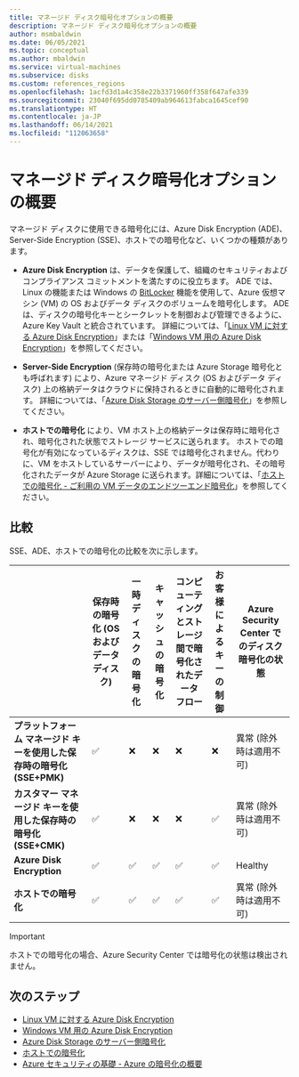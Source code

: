 ```yaml
---
title: マネージド ディスク暗号化オプションの概要
description: マネージド ディスク暗号化オプションの概要
author: msmbaldwin
ms.date: 06/05/2021
ms.topic: conceptual
ms.author: mbaldwin
ms.service: virtual-machines
ms.subservice: disks
ms.custom: references_regions
ms.openlocfilehash: 1acfd3d1a4c358e22b3371960ff358f647afe339
ms.sourcegitcommit: 23040f695dd0785409ab964613fabca1645cef90
ms.translationtype: HT
ms.contentlocale: ja-JP
ms.lasthandoff: 06/14/2021
ms.locfileid: "112063658"
---
```

# <a name="overview-of-managed-disk-encryption-options"></a>マネージド ディスク暗号化オプションの概要

マネージド ディスクに使用できる暗号化には、Azure Disk Encryption (ADE)、Server-Side Encryption (SSE)、ホストでの暗号化など、いくつかの種類があります。

- **Azure Disk Encryption** は、データを保護して、組織のセキュリティおよびコンプライアンス コミットメントを満たすのに役立ちます。 ADE では、Linux の機能または Windows の [BitLocker](https://en.wikipedia.org/wiki/BitLocker) 機能を使用して、Azure 仮想マシン (VM) の OS およびデータ ディスクのボリュームを暗号化します。 ADE は、ディスクの暗号化キーとシークレットを制御および管理できるように、Azure Key Vault と統合されています。  詳細については、「[Linux VM に対する Azure Disk Encryption](./linux/disk-encryption-overview.md)」または「[Windows VM 用の Azure Disk Encryption](./windows/disk-encryption-overview.md)」を参照してください。

- **Server-Side Encryption** (保存時の暗号化または Azure Storage 暗号化とも呼ばれます) により、Azure マネージド ディスク (OS およびデータ ディスク) 上の格納データはクラウドに保持されるときに自動的に暗号化されます。  詳細については、「[Azure Disk Storage のサーバー側暗号化](./disk-encryption.md)」を参照してください。

- **ホストでの暗号化** により、VM ホスト上の格納データは保存時に暗号化され、暗号化された状態でストレージ サービスに送られます。 ホストでの暗号化が有効になっているディスクは、SSE では暗号化されません。代わりに、VM をホストしているサーバーにより、データが暗号化され、その暗号化されたデータが Azure Storage に送られます。詳細については、「[ホストでの暗号化 - ご利用の VM データのエンドツーエンド暗号化](./disk-encryption.md#encryption-at-host---end-to-end-encryption-for-your-vm-data)」を参照してください。

## <a name="comparison"></a>比較

SSE、ADE、ホストでの暗号化の比較を次に示します。

| | 保存時の暗号化 (OS およびデータ ディスク) | 一時ディスクの暗号化 | キャッシュの暗号化 | コンピューティングとストレージ間で暗号化されたデータ フロー | お客様によるキーの制御 | Azure Security Center でのディスク暗号化の状態 |
|--|--|--|--|--|--|--|
| **プラットフォーム マネージド キーを使用した保存時の暗号化 (SSE+PMK)** | &#x2705; | &#10060; | &#10060; | &#10060; | &#10060; | 異常 (除外時は適用不可) |
| **カスタマー マネージド キーを使用した保存時の暗号化 (SSE+CMK)** | &#x2705; | &#10060; | &#10060; | &#10060; | &#x2705; | 異常 (除外時は適用不可) |
| **Azure Disk Encryption** | &#x2705; | &#x2705; | &#x2705; | &#x2705; | &#x2705; | Healthy |
| **ホストでの暗号化**  | &#x2705; | &#x2705; | &#x2705; | &#x2705; | &#x2705; | 異常 (除外時は適用不可) |

> [!Important]
> ホストでの暗号化の場合、Azure Security Center では暗号化の状態は検出されません。

## <a name="next-steps"></a>次のステップ

- [Linux VM に対する Azure Disk Encryption](./linux/disk-encryption-overview.md)
- [Windows VM 用の Azure Disk Encryption](./windows/disk-encryption-overview.md)
- [Azure Disk Storage のサーバー側暗号化](./disk-encryption.md)
- [ホストでの暗号化](./disk-encryption.md#encryption-at-host---end-to-end-encryption-for-your-vm-data)
- [Azure セキュリティの基礎 - Azure の暗号化の概要](../security/fundamentals/encryption-overview.md)